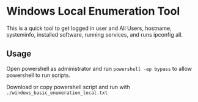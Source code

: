 # Windows Local Enumeration Tool
This is a quick tool to get logged in user and All Users, hostname, systeminfo, installed software, running services, and runs ipconfig all.


## Usage

Open powershell as administrator and run 
```powershell -ep bypass``` 
to allow powershell to run scripts.


Download or copy powershell script and run with 
```./windows_basic_enumeration_local.txt```

